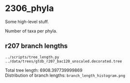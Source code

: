 # 2306_phyla  

Some high-level stuff.  

Number of taxa per phyla.  

## r207 branch lengths  
```
../scripts/tree_length.py ../data/trees/gtdb_r207_bac120_unscaled.decorated.tree
```  
Total tree length: 6908.397739999869  
Distribution of branch lengths: `branch_length_histogram.png`  

